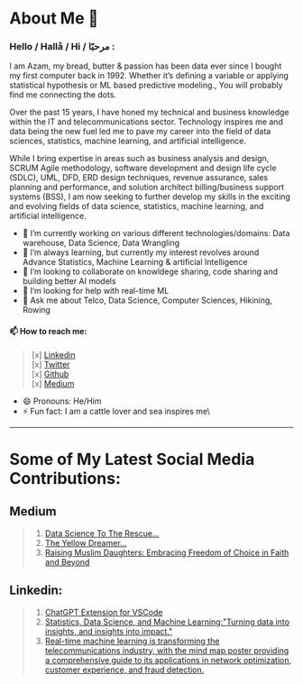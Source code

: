 # About Me 🐋
### Hello / Hallå / Hi / مرحبًا :

I am Azam, my bread, butter & passion has been data ever since I bought my first computer back in 1992. Whether it’s defining a variable or applying statistical hypothesis or ML based predictive modeling., You will probably find me connecting the dots.

Over the past 15 years, I have honed my technical and business knowledge within the IT and telecommunications sector. Technology inspires me and data being the new fuel led me to pave my career into the field of data sciences, statistics, machine learning, and artificial intelligence. 

While I bring expertise in areas such as business analysis and design, SCRUM Agile methodology, software development and design life cycle (SDLC), UML, DFD, ERD design techniques, revenue assurance, sales planning and performance, and solution architect billing/business support systems (BSS), I am now seeking to further develop my skills in the exciting and evolving fields of data science, statistics, machine learning, and artificial intelligence.

- 🔭 I’m currently working on various different technologies/domains: Data warehouse, Data Science, Data Wrangling
- 🌱 I’m always learning, but currently my interest revolves around Advance Statistics, Machine Learning & artificial Intelligence
- 👯 I’m looking to collaborate on knowldege sharing, code sharing and building better AI models
- 🤔 I’m looking for help with real-time ML
- 💬 Ask me about Telco, Data Science, Computer Sciences, Hikining, Rowing

#### 📫 How to reach me: 
> [x] [Linkedin](https://www.linkedin.com/in/azambukhari/)\
> [x] [Twitter](https://twitter.com/AzamBukhari1)\
> [x] [Github](https://github.com/AzamBukhari)\
> [x] [Medium](https://medium.com/@azam.bukhari)
- 😄 Pronouns: He/Him
- ⚡ Fun fact: I am a cattle lover and sea inspires me\
___
# Some of My Latest Social Media Contributions:
## Medium
> 1. [Data Science To The Rescue… ](https://medium.com/@azam.bukhari/data-science-to-the-rescue-515a8f66951d)
> 2. [The Yellow Dreamer…](https://medium.com/@azam.bukhari/the-yellow-dreamer-ee2fb5356f2c)
> 3. [Raising Muslim Daughters: Embracing Freedom of Choice in Faith and Beyond](https://medium.com/@azam.bukhari/raising-muslim-daughters-embracing-freedom-of-choice-in-faith-and-beyond-f4d3d008953)

## Linkedin:
> 1. [ChatGPT Extension for VSCode](https://www.linkedin.com/feed/update/urn:li:activity:7038427388141035522?utm_source=share&utm_medium=member_desktop)
> 2. [Statistics, Data Science, and Machine Learning:"Turning data into insights, and insights into impact."](https://www.linkedin.com/feed/update/urn:li:activity:7038130104715091968?utm_source=share&utm_medium=member_desktop)
> 3. [Real-time machine learning is transforming the telecommunications industry, with the mind map poster providing a comprehensive guide to its applications in network optimization, customer experience, and fraud detection.](https://www.linkedin.com/posts/azambukhari_machine-learning-in-telecom-sector-activity-7037181693589389313-S0mE?utm_source=share&utm_medium=member_desktop)
<!--
**AzamBukhari/azambukhari** is a ✨ _special_ ✨ repository because its `README.md` (this file) appears on your GitHub profile.

- 🔭 I’m currently working on various different technologies/domains: Data warehouse, Data Science, Data Wrangling
- 🌱 I’m always learning, but currently my interest revolves around Advance Statistics, Machine Learning & artificial Intelligence
- 👯 I’m looking to collaborate on knowldege sharing, code sharing and building better AI models
- 🤔 I’m looking for help with real-time ML
- 💬 Ask me about Telco, Data Science, Computer Sciences, Hikining, Rowing
- 📫 How to reach me: 
- [x] [Linkedin](https://www.linkedin.com/in/azambukhari/)
- [x] [Twitter](https://twitter.com/AzamBukhari1)
- [x] [Github](https://github.com/AzamBukhari)
- 😄 Pronouns: He/Him
- ⚡ Fun fact: I am a cattle lover and sea inspires me
-->
